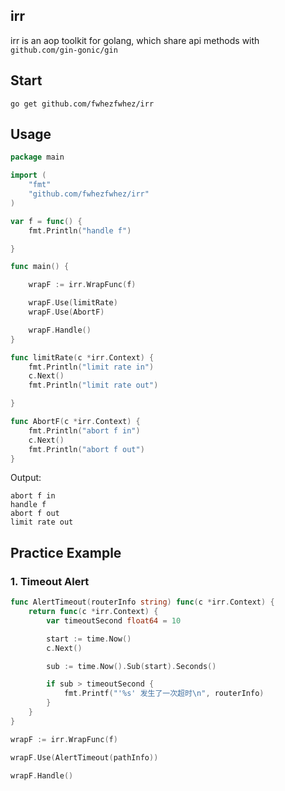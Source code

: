 ## irr

irr is an aop toolkit for golang, which share api methods with `github.com/gin-gonic/gin`

## Start

```
go get github.com/fwhezfwhez/irr
```

## Usage
```go
package main

import (
	"fmt"
	"github.com/fwhezfwhez/irr"
)

var f = func() {
	fmt.Println("handle f")

}

func main() {

	wrapF := irr.WrapFunc(f)

	wrapF.Use(limitRate)
	wrapF.Use(AbortF)

	wrapF.Handle()
}

func limitRate(c *irr.Context) {
	fmt.Println("limit rate in")
	c.Next()
	fmt.Println("limit rate out")

}

func AbortF(c *irr.Context) {
	fmt.Println("abort f in")
	c.Next()
	fmt.Println("abort f out")
}

```

Output:
```
abort f in
handle f
abort f out
limit rate out
```

## Practice Example

### 1. Timeout Alert
```go
func AlertTimeout(routerInfo string) func(c *irr.Context) {
	return func(c *irr.Context) {
		var timeoutSecond float64 = 10

		start := time.Now()
		c.Next()

		sub := time.Now().Sub(start).Seconds()

		if sub > timeoutSecond {
			fmt.Printf("'%s' 发生了一次超时\n", routerInfo)
		}
	}
}
```

```go
wrapF := irr.WrapFunc(f)

wrapF.Use(AlertTimeout(pathInfo))

wrapF.Handle()
```